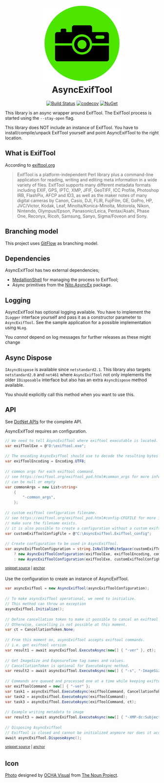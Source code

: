 <!--
GENERATED FILE - DO NOT EDIT
This file was generated by [MarkdownSnippets](https://github.com/SimonCropp/MarkdownSnippets).
Source File: /README.source.md
To change this file edit the source file and then run MarkdownSnippets.
-->

<h1 align="center">
<img src="https://raw.githubusercontent.com/coenm/AsyncExifTool/develop/icon/AsyncExifTool.512.png" alt="AsyncExifTool" width="256"/>
<br/>
AsyncExifTool
</h1>

<div align="center">

[![Build Status](https://dev.azure.com/cmunckhof/Imaging/_apis/build/status/AsyncExifTool?branchName=develop)](https://dev.azure.com/cmunckhof/Imaging/_build/latest?definitionId=6&branchName=develop) [![codecov](https://codecov.io/gh/coenm/AsyncExifTool/branch/develop/graph/badge.svg)](https://codecov.io/gh/coenm/AsyncExifTool) [![NuGet](https://img.shields.io/nuget/v/CoenM.AsyncExifTool.svg)](https://www.nuget.org/packages/CoenM.AsyncExifTool/)

</div>

This library is an async wrapper around ExifTool. The ExifTool process is started using the `--stay-open` flag.

This library does NOT include an instance of ExifTool. You have to install/compile/unpack ExifTool yourself and point AsyncExifTool to the right location.

## What is ExifTool

According to [exiftool.org](https://exiftool.org/)

> ExifTool is a platform-independent Perl library plus a command-line application for reading, writing and editing meta information in a wide variety of files. ExifTool supports many different metadata formats including EXIF, GPS, IPTC, XMP, JFIF, GeoTIFF, ICC Profile, Photoshop IRB, FlashPix, AFCP and ID3, as well as the maker notes of many digital cameras by Canon, Casio, DJI, FLIR, FujiFilm, GE, GoPro, HP, JVC/Victor, Kodak, Leaf, Minolta/Konica-Minolta, Motorola, Nikon, Nintendo, Olympus/Epson, Panasonic/Leica, Pentax/Asahi, Phase One, Reconyx, Ricoh, Samsung, Sanyo, Sigma/Foveon and Sony.

## Branching model

This project uses [GitFlow](http://nvie.com/posts/a-successful-git-branching-model/) as branching model.

## Dependencies

AsyncExifTool has two external dependencies;

- [MedallionShell](https://www.nuget.org/packages/MedallionShell/) for managing the process to ExifTool;
- Async primitives from the [Nito.AsyncEx](https://www.nuget.org/packages/Nito.AsyncEx/) package.

## Logging

AsyncExifTool has optional logging available. You have to implement the `ILogger` interface yourself and pass it as a constructor parameter to `AsyncExifTool`. See the sample application for a possible implementation using `NLog`.

You *cannot* depend on log messages for further releases as these might change 

## Async Dispose

`IAsyncDispose` is available since `netstandard2.1`. This library also targets `netstandard2.0` and `net461` where `AsyncExifTool` not only implements the older `IDisposable` interface but also has an  extra `AsyncDispose` method available.

You should explicitly call this method when you want to use this.

## API

See [DotNet APIs](http://dotnetapis.com/pkg/CoenM.AsyncExifTool) for the complete API.

AsyncExifTool requires an configuration.

<!-- snippet: ExifToolConfiguration -->
<a id='snippet-exiftoolconfiguration'></a>
```cs
// We need to tell AsyncExifTool where exiftool executable is located.
var exifToolExe = @"D:\exiftool.exe";

// The encoding AsyncExifTool should use to decode the resulting bytes
var exifToolEncoding = Encoding.UTF8;

// common args for each exiftool command.
// see https://exiftool.org/exiftool_pod.html#common_args for more information.
// can be null or empty
var commonArgs = new List<string>
    {
        "-common_args",
    };

// custom exiftool configuration filename.
// see https://exiftool.org/exiftool_pod.html#config-CFGFILE for more information.
// make sure the filename exists.
// it is also possible to create a configuration without a custom exiftool config.
var customExifToolConfigFile = @"C:\AsyncExifTool.ExifTool_config";

// Create configuration to be used in AsyncExifTool.
var asyncExifToolConfiguration = string.IsNullOrWhiteSpace(customExifToolConfigFile)
    ? new AsyncExifToolConfiguration(exifToolExe, exifToolEncoding, commonArgs)
    : new AsyncExifToolConfiguration(exifToolExe, customExifToolConfigFile, exifToolEncoding, commonArgs);
```
<sup><a href='/tests/Samples/Program.cs#L23-L49' title='File snippet `exiftoolconfiguration` was extracted from'>snippet source</a> | <a href='#snippet-exiftoolconfiguration' title='Navigate to start of snippet `exiftoolconfiguration`'>anchor</a></sup>
<!-- endSnippet -->

Use the configuration to create an instance of AsyncExifTool.

<!-- snippet: ExifToolExampleUsage -->
<a id='snippet-exiftoolexampleusage'></a>
```cs
var asyncExifTool = new AsyncExifTool(asyncExifToolConfiguration);

// To make asyncExifTool operational, we need to initialize.
// This method can throw an exception
asyncExifTool.Initialize();

// Define cancellation token to make it possible to cancel an exiftool request if it is not already passed to exiftool.
// Otherwise, cancelling is not possible at this moment.
var ct = CancellationToken.None;

// From this moment on, asyncExifTool accepts exiftool commands.
// i.e. get exiftool version
var result1 = await asyncExifTool.ExecuteAsync(new[] { "-ver" }, ct);

// Get ImageSize and ExposureTime tag names and values.
// CancellationToken is optional for ExecuteAsync method.
var result2 = await asyncExifTool.ExecuteAsync(new[] { "-s", "-ImageSize", "-ExposureTime", @"D:\image1.jpg" });

// Commands are queued and processed one at a time while keeping exiftool 'open'.
var exifToolCommand = new[] { "-ver" };
var task1 = asyncExifTool.ExecuteAsync(exifToolCommand, CancellationToken.None);
var task2 = asyncExifTool.ExecuteAsync(exifToolCommand);
var task3 = asyncExifTool.ExecuteAsync(exifToolCommand, ct);

// Example writing metadata to image
var result3 = await asyncExifTool.ExecuteAsync(new[] { "-XMP-dc:Subject+=Summer", @"D:\image1.jpg" }, ct);

// Disposing AsyncExifTool
// ExifTool is closed and cannot be initialized anymore nor does it accept any requests.
await asyncExifTool.DisposeAsync();
```
<sup><a href='/tests/Samples/Program.cs#L154-L187' title='File snippet `exiftoolexampleusage` was extracted from'>snippet source</a> | <a href='#snippet-exiftoolexampleusage' title='Navigate to start of snippet `exiftoolexampleusage`'>anchor</a></sup>
<!-- endSnippet -->

## Icon

[Photo](https://thenounproject.com/term/photo/2013925) designed by [OCHA Visual](https://thenounproject.com/ochavisual) from [The Noun Project](https://thenounproject.com).
